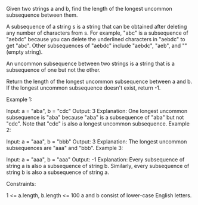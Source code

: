 Given two strings a and b, find the length of the longest uncommon subsequence between them.

A subsequence of a string s is a string that can be obtained after deleting any number of characters from s. For example, "abc" is a subsequence of "aebdc" because you can delete the underlined characters in "aebdc" to get "abc". Other subsequences of "aebdc" include "aebdc", "aeb", and "" (empty string).

An uncommon subsequence between two strings is a string that is a subsequence of one but not the other.

Return the length of the longest uncommon subsequence between a and b. If the longest uncommon subsequence doesn't exist, return -1.

Example 1:

Input: a = "aba", b = "cdc"
Output: 3
Explanation: One longest uncommon subsequence is "aba" because "aba" is a subsequence of "aba" but not "cdc".
Note that "cdc" is also a longest uncommon subsequence.
Example 2:

Input: a = "aaa", b = "bbb"
Output: 3
Explanation: The longest uncommon subsequences are "aaa" and "bbb".
Example 3:

Input: a = "aaa", b = "aaa"
Output: -1
Explanation: Every subsequence of string a is also a subsequence of string b. Similarly, every subsequence of string b is also a subsequence of string a.

Constraints:

1 <= a.length, b.length <= 100
a and b consist of lower-case English letters.
